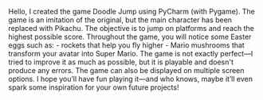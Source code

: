 Hello, I created the game Doodle Jump using PyCharm (with Pygame).
The game is an imitation of the original, but the main character has been replaced with Pikachu. 
The objective is to jump on platforms and reach the highest possible score.
Throughout the game, you will notice some Easter eggs such as: - rockets that help you fly higher 
                                                               - Mario mushrooms that transform your avatar into Super Mario.
The game is not exactly perfect—I tried to improve it as much as possible, but it is playable and doesn't produce any errors. 
The game can also be displayed on multiple screen options.
I hope you’ll have fun playing it—and who knows, maybe it’ll even spark some inspiration for your own future projects!
